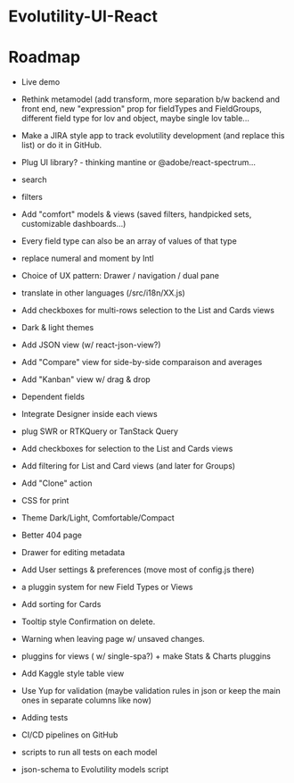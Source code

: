 # Evolutility-UI-React

# Roadmap

- Live demo

- Rethink metamodel (add transform, more separation b/w backend and front end, new "expression" prop for fieldTypes and FieldGroups, different field type for lov and object, maybe single lov table...

- Make a JIRA style app to track evolutility development (and replace this list) or do it in GitHub.

- Plug UI library? - thinking mantine or @adobe/react-spectrum...
- search
- filters
- Add "comfort" models & views (saved filters, handpicked sets, customizable dashboards...)
- Every field type can also be an array of values of that type
- replace numeral and moment by Intl
- Choice of UX pattern: Drawer / navigation / dual pane
- translate in other languages (/src/i18n/XX.js)
- Add checkboxes for multi-rows selection to the List and Cards views
- Dark & light themes
- Add JSON view (w/ react-json-view?)
- Add "Compare" view for side-by-side comparaison and averages
- Add "Kanban" view w/ drag & drop
- Dependent fields
- Integrate Designer inside each views
- plug SWR or RTKQuery or TanStack Query 
- Add checkboxes for selection to the List and Cards views
- Add filtering for List and Card views (and later for Groups)
- Add "Clone" action
- CSS for print
- Theme Dark/Light, Comfortable/Compact
- Better 404 page 
- Drawer for editing metadata
- Add User settings & preferences (move most of config.js there)
- a pluggin system for new Field Types or Views
- Add sorting for Cards
- Tooltip style Confirmation on delete.
- Warning when leaving page w/ unsaved changes.
- pluggins for views ( w/ single-spa?) + make Stats & Charts pluggins
- Add Kaggle style table view
- Use Yup for validation (maybe validation rules in json or keep the main ones in separate columns like now)
- Adding tests
- CI/CD pipelines on GitHub
- scripts to run all tests on each model
- json-schema to Evolutility models script